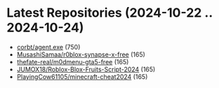 # Latest Repositories (2024-10-22 .. 2024-10-24)

- [corbt/agent.exe](https://github.com/corbt/agent.exe) (750)
- [MusashiSamaa/r0blox-synapse-x-free](https://github.com/MusashiSamaa/r0blox-synapse-x-free) (165)
- [thefate-real/m0dmenu-gta5-free](https://github.com/thefate-real/m0dmenu-gta5-free) (165)
- [JUMOX18/Roblox-Blox-Fruits-Script-2024](https://github.com/JUMOX18/Roblox-Blox-Fruits-Script-2024) (165)
- [PlayingCow61105/minecraft-cheat2024](https://github.com/PlayingCow61105/minecraft-cheat2024) (165)
